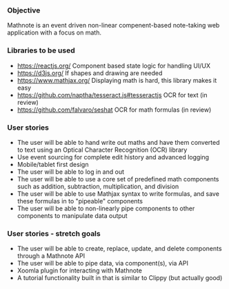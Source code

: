 ### Objective
Mathnote is an event driven non-linear compenent-based note-taking web application with a focus on math.

### Libraries to be used
- https://reactjs.org/ Component based state logic for handling UI/UX
- https://d3js.org/ If shapes and drawing are needed
- https://www.mathjax.org/ Displaying math is hard, this library makes it easy
- https://github.com/naptha/tesseract.js#tesseractjs OCR for text (in review)
- https://github.com/falvaro/seshat OCR for math formulas (in review)

### User stories
- The user will be able to hand write out maths and have them converted to text using an Optical Character Recognition (OCR) library
- Use event sourcing for complete edit history and advanced logging
- Mobile/tablet first design
- The user will be able to log in and out
- The user will be able to use a core set of predefined math components such as addition, subtraction, multiplication, and division
- The user will be able to use Mathjax syntax to write formulas, and save these formulas in to "pipeable" components
- The user will be able to non-linearly pipe components to other components to manipulate data output

### User stories - stretch goals
- The user will be able to create, replace, update, and delete components through a Mathnote API
- The user will be able to pipe data, via component(s), via API
- Xoomla plugin for interacting with Mathnote
- A tutorial functionality built in that is similar to Clippy (but actually good)
